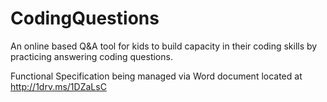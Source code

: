 # CodingQuestions
An online based Q&amp;A tool for kids to build capacity in their coding skills by practicing answering coding questions.

Functional Specification being managed via Word document located at http://1drv.ms/1DZaLsC
